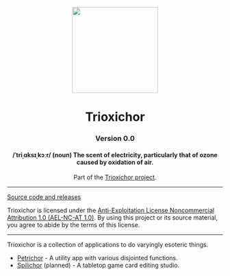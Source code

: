 <div align="center"><image width="200" src="./branding/logo.png"></div>
<h1 align="center">Trioxichor</h1>
<h3 align="center">Version 0.0</h3>
<h4 align="center">/ˈtriˌɑksɪˌkɔːr/ (noun) The scent of electricity, particularly that of ozone caused by oxidation of air.</h4>

<div align="center">Part of the <a href="https://github.com/SparkliTwizzl/trioxichor">Trioxichor project</a>.</div>

---

[Source code and releases](https://github.com/SparkliTwizzl/trioxichor)

Trioxichor is licensed under the [Anti-Exploitation License Noncommercial Attribution 1.0 (AEL-NC-AT 1.0)](https://github.com/SparkliTwizzl/anti-exploitation-license). By using this project or its source material, you agree to abide by the terms of this license.

---

Trioxichor is a collection of applications to do varyingly esoteric things.

- [Petrichor](https://github.com/sparklitwizzl/petrichor) - A utility app with various disjointed functions.
- [Spilichor](https://github.com/sparklitwizzl/spilichor) (planned) - A tabletop game card editing studio.
